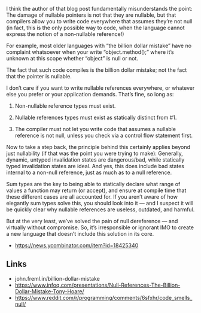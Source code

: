I think the author of that blog post fundamentally misunderstands the point: The damage of nullable pointers is not that they are nullable, but that compilers allow you to write code everywhere that assumes they’re not null (in fact, this is the only possible way to code, when the language cannot express the notion of a non-nullable reference!)

For example, most older languages with “the billion dollar mistake” have no complaint whatsoever when your write “object.method();” where it’s unknown at this scope whether “object” is null or not.

The fact that such code compiles is the billion dollar mistake; not the fact that the pointer is nullable.

I don’t care if you want to write nullable references everywhere, or whatever else you prefer or your application demands. That’s fine, so long as:

1. Non-nullable reference types must exist.

2. Nullable references types must exist as statically distinct from #1.

3. The compiler must not let you write code that assumes a nullable reference is not null, unless you check via a control flow statement first.

Now to take a step back, the principle behind this certainly applies beyond just nullability (if that was the point you were trying to make): Generally, dynamic, untyped invalidation states are dangerous/bad, while statically typed invalidation states are ideal. And yes, this does include bad states internal to a non-null reference, just as much as to a null reference.

Sum types are the key to being able to statically declare what range of values a function may return (or accept), and ensure at compile time that these different cases are all accounted for. If you aren’t aware of how elegantly sum types solve this, you should look into it — and I suspect it will be quickly clear why nullable references are useless, outdated, and harmful.

But at the very least, we’ve solved the pain of null dereference — and virtually without compromise. So, it’s irresponsible or ignorant IMO to create a new language that doesn’t include this solution in its core.

- https://news.ycombinator.com/item?id=18425340

## Links

- john.freml.in/billion-dollar-mistake
- https://www.infoq.com/presentations/Null-References-The-Billion-Dollar-Mistake-Tony-Hoare/
- https://www.reddit.com/r/programming/comments/6sfxhr/code_smells_null/
